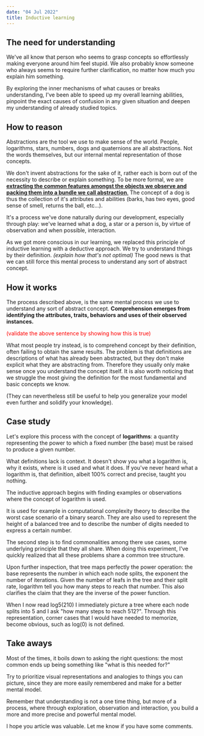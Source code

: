 ```yaml
---
date: "04 Jul 2022"
title: Inductive learning
---
```


## The need for understanding

We've all know that person who seems to grasp concepts so effortlessly making everyone around him feel stupid.
We also probably know someone who always seems to require further clarification, no matter how much you explain him something.

By exploring the inner mechanisms of what causes or breaks understanding, I've been able to speed up my overall learning abilities,
pinpoint the exact causes of confusion in any given situation and deepen my understanding of already studied topics.

## How to reason

Abstractions are the tool we use to make sense of the world. People, logarithms, stars, numbers, dogs and quaternions are all abstractions.
Not the words themselves, but our internal mental representation of those concepts.

We don't invent abstractions for the sake of it, rather each is born out of the necessity to describe or explain something.
To be more formal, we are <u>**extracting the common features amongst the objects we observe and packing them into a bundle we call abstraction**.</u>
The concept of a dog is thus the collection of it's attributes and abilities (barks, has two eyes, good sense of smell, returns the ball, etc...).

It's a process we've done naturally during our development, especially through play: we've learned what a dog, a star or a person is, by virtue of observation and when possible, interaction.

As we got more conscious in our learning, we replaced this principle of inductive learning with a deductive approach.
We try to understand things by their definition.
_(explain how that's not optimal)_
The good news is that we can still force this mental process to understand any sort of abstract concept.

## How it works

The process described above, is the same mental process we use to understand any sort of abstract concept.
**Comprehension emerges from identifying the attributes, traits, behaviors and uses of their observed instances.**

<p style="color:red"> (validate the above sentence by showing how this is true) </p>

What most people try instead, is to comprehend concept by their definition, often failing to obtain the same results.
The problem is that definitions are descriptions of what has already been abstracted, but they don't make explicit what they are abstracting from.
Therefore they usually only make sense once you understand the concept itself.
It is also worth noticing that we struggle the most giving the definition for the most fundamental and basic concepts we know.

(They can nevertheless still be useful to help you generalize your model even further and solidify your knowledge).

## Case study

Let's explore this process with the concept of **logarithms**: a quantity representing the power to which a fixed number (the base) must be raised to produce a given number.

What definitions lack is context. It doesn't show you what a logarithm is, why it exists, where is it used and what it does.
If you've never heard what a logarithm is, that definition, albeit 100% correct and precise, taught you nothing.

The inductive approach begins with finding examples or observations where the concept of logarithm is used.

It is used for example in computational complexity theory to describe the worst case scenario of a binary search.
They are also used to represent the height of a balanced tree and to describe the number of digits needed to express a certain number.

The second step is to find commonalities among there use cases, some underlying principle that they all share.
When doing this experiment, I've quickly realized that all these problems share a common tree structure.

Upon further inspection, that tree maps perfectly the power operation: the base represents the number in which each node splits, the exponent the number of iterations.
Given the number of leafs in the tree and their split rate, logarithm tell you how many steps to reach that number.
This also clarifies the claim that they are the inverse of the power function.

When I now read log5(210) I immediately picture a tree where each node splits into 5 and I ask "how many steps to reach 512?".
Through this representation, corner cases that I would have needed to memorize, become obvious, such as log(0) is not defined.

## Take aways

Most of the times, it boils down to asking the right questions:
the most common ends up being something like "what is this needed for?"

Try to prioritize visual representations and analogies to things you can picture, since they are more easily remembered and make for a better mental model.

Remember that understanding is not a one time thing, but more of a process, where through exploration, observation and interaction,
you build a more and more precise and powerful mental model.

I hope you article was valuable. Let me know if you have some comments.
